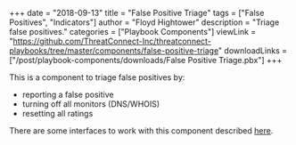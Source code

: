 +++
date = "2018-09-13"
title = "False Positive Triage"
tags = ["False Positives", "Indicators"]
author = "Floyd Hightower"
description = "Triage false positives."
categories = ["Playbook Components"]
viewLink = "https://github.com/ThreatConnect-Inc/threatconnect-playbooks/tree/master/components/false-positive-triage"
downloadLinks = ["/post/playbook-components/downloads/False Positive Triage.pbx"]
+++

This is a component to triage false positives by:

- reporting a false positive
- turning off all monitors (DNS/WHOIS)
- resetting all ratings

There are some interfaces to work with this component described [here](https://tc.hightower.space/post/playbooks/false-positive-triage/).
